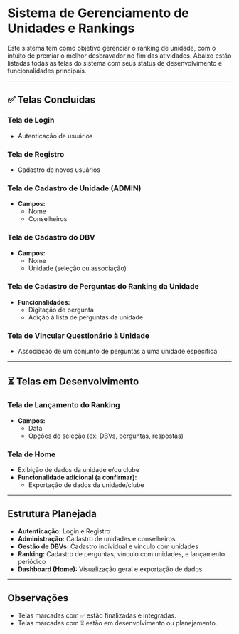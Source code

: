 # Sistema de Gerenciamento de Unidades e Rankings

Este sistema tem como objetivo gerenciar o ranking de unidade, com o intuito de premiar o melhor desbravador no fim das atividades. Abaixo estão listadas todas as telas do sistema com seus status de desenvolvimento e funcionalidades principais.

---

## ✅ Telas Concluídas

### Tela de Login

- Autenticação de usuários

### Tela de Registro

- Cadastro de novos usuários

### Tela de Cadastro de Unidade (ADMIN)

- **Campos:**
  - Nome
  - Conselheiros

### Tela de Cadastro do DBV

- **Campos:**
  - Nome
  - Unidade (seleção ou associação)

### Tela de Cadastro de Perguntas do Ranking da Unidade

- **Funcionalidades:**
  - Digitação de pergunta
  - Adição à lista de perguntas da unidade

### Tela de Vincular Questionário à Unidade

- Associação de um conjunto de perguntas a uma unidade específica

---

## ⏳ Telas em Desenvolvimento

### Tela de Lançamento do Ranking

- **Campos:**
  - Data
  - Opções de seleção (ex: DBVs, perguntas, respostas)

### Tela de Home

- Exibição de dados da unidade e/ou clube
- **Funcionalidade adicional (a confirmar):**
  - Exportação de dados da unidade/clube

---

## Estrutura Planejada

- **Autenticação:** Login e Registro
- **Administração:** Cadastro de unidades e conselheiros
- **Gestão de DBVs:** Cadastro individual e vínculo com unidades
- **Ranking:** Cadastro de perguntas, vínculo com unidades, e lançamento periódico
- **Dashboard (Home):** Visualização geral e exportação de dados

---

## Observações

- Telas marcadas com `✅` estão finalizadas e integradas.
- Telas marcadas com `⏳` estão em desenvolvimento ou planejamento.
